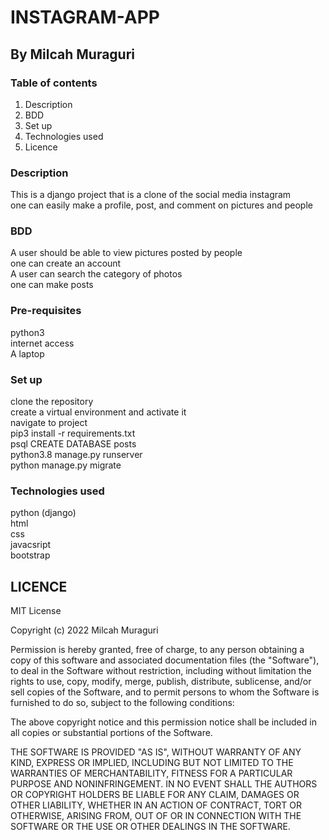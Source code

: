 # INSTAGRAM-APP
## By Milcah Muraguri

### Table of contents
1. Description
2. BDD
3. Set up
4. Technologies used
5. Licence

### Description
This is a django project that is a clone of the social media instagram<br>
one can easily make a profile, post, and comment on pictures and people<br>


### BDD
A user should be able to view pictures posted by people<br>
one can create an account<br>
A user can search the category of photos<br>
one can make posts

### Pre-requisites
python3 <br>
internet access <br>
A laptop


### Set up
clone the repository <br>
create a virtual environment and activate it<br>
navigate to project <br>
pip3 install -r requirements.txt <br>
psql CREATE DATABASE posts <br>
python3.8 manage.py runserver <br>
python manage.py migrate

### Technologies used
python (django) <br>
html <br>
css <br>
javacsript <br>
bootstrap

## LICENCE
MIT License

Copyright (c) 2022 Milcah Muraguri

Permission is hereby granted, free of charge, to any person obtaining a copy
of this software and associated documentation files (the "Software"), to deal
in the Software without restriction, including without limitation the rights
to use, copy, modify, merge, publish, distribute, sublicense, and/or sell
copies of the Software, and to permit persons to whom the Software is
furnished to do so, subject to the following conditions:

The above copyright notice and this permission notice shall be included in all
copies or substantial portions of the Software.

THE SOFTWARE IS PROVIDED "AS IS", WITHOUT WARRANTY OF ANY KIND, EXPRESS OR
IMPLIED, INCLUDING BUT NOT LIMITED TO THE WARRANTIES OF MERCHANTABILITY,
FITNESS FOR A PARTICULAR PURPOSE AND NONINFRINGEMENT. IN NO EVENT SHALL THE
AUTHORS OR COPYRIGHT HOLDERS BE LIABLE FOR ANY CLAIM, DAMAGES OR OTHER
LIABILITY, WHETHER IN AN ACTION OF CONTRACT, TORT OR OTHERWISE, ARISING FROM,
OUT OF OR IN CONNECTION WITH THE SOFTWARE OR THE USE OR OTHER DEALINGS IN THE
SOFTWARE.